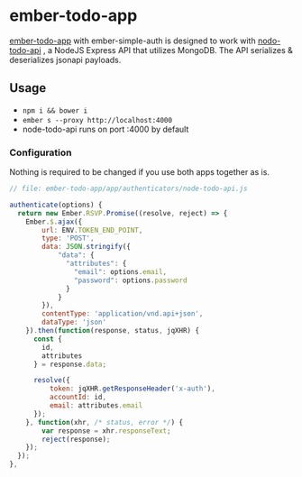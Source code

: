 # ember-todo-app

[ember-todo-app](https://github.com/ivorscott/ember-todo-app) with ember-simple-auth is designed to work with [nodo-todo-api](https://github.com/ivorscott/node-todo-api)
, a NodeJS Express API that utilizes MongoDB. The API serializes & deserializes jsonapi payloads.

## Usage

* `npm i && bower i`
* `ember s --proxy http://localhost:4000`
* node-todo-api runs on port :4000 by default

### Configuration
Nothing is required to be changed if you use both apps together as is.

```javascript
// file: ember-todo-app/app/authenticators/node-todo-api.js

authenticate(options) {
  return new Ember.RSVP.Promise((resolve, reject) => {
    Ember.$.ajax({
        url: ENV.TOKEN_END_POINT,
        type: 'POST',
        data: JSON.stringify({
            "data": {
              "attributes": {
                "email": options.email,
                "password": options.password
              }
            }
        }),
        contentType: 'application/vnd.api+json',
        dataType: 'json'
    }).then(function(response, status, jqXHR) {
      const {
        id,
        attributes
      } = response.data;

      resolve({
          token: jqXHR.getResponseHeader('x-auth'),
          accountId: id,
          email: attributes.email
      });
    }, function(xhr, /* status, error */) {
        var response = xhr.responseText;
        reject(response);
    });
  });
},
```
